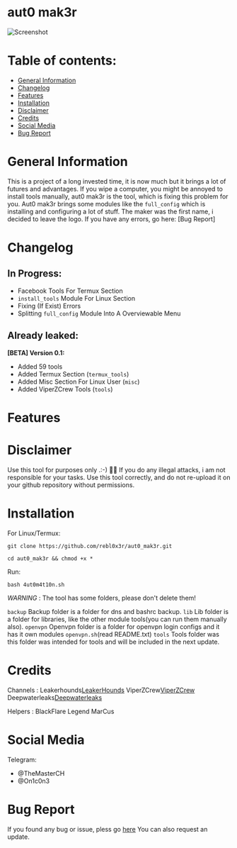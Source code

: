# aut0 mak3r 

![Screenshot](index.jpg)

# Table of contents:
* [General Information](#general-info)
* [Changelog](#changelog)
* [Features](#features)
* [Installation](#installation)
* [Disclaimer](#disclaimer)
* [Credits](#credits)
* [Social Media](#social-media)
* [Bug Report](#bug-report)

# General Information
  
  This is a project of a long invested time, it is now much but it brings a lot of futures and advantages.
  If you wipe a computer, you might be annoyed to install tools manually, aut0 mak3r is the tool, which is fixing
  this problem for you. Aut0 mak3r brings some modules like the ```full_config``` which is installing and configuring 
  a lot of stuff. The maker was the first name, i decided to leave the logo. If you have any errors, go here: [Bug Report]
  

# Changelog


 ## In Progress:
 
  * Facebook Tools For Termux Section
  * ```install_tools``` Module For Linux Section
  * Fixing (If Exist) Errors
  * Splitting ```full_config``` Module Into A Overviewable Menu
 
 ## Already leaked:
  
  **[BETA] Version 0.1:**
  
  * Added 59 tools
  * Added Termux Section (```termux_tools```)
  * Added Misc Section For Linux User (```misc```)
  * Added ViperZCrew Tools (```tools```)

# Features

# Disclaimer

  Use this tool for purposes only .:-) 🕵️‍♂️
  If you do any illegal attacks, i am not responsible for your tasks.
  Use this tool correctly, and do not re-upload it on your github repository without permissions.

# Installation

  For Linux/Termux:
  
  ```git clone https://github.com/rebl0x3r/aut0_mak3r.git```
  
  ```cd aut0_mak3r && chmod +x *```

  Run:
  
  ```bash 4ut0m4t10n.sh```
  
  *WARNING* : The tool has some folders, please don't delete them!
  
  ```backup```   Backup folder is a folder for dns and bashrc backup. 
  ```lib```      Lib folder is a folder for libraries, like the other module tools(you can run them manually also).
  ```openvpn```  Openvpn folder is a folder for openvpn login configs and it has it own modules ```openvpn.sh```(read README.txt)
  ```tools```    Tools folder was this folder was intended for tools and will be included in the next update.


# Credits

Channels : 
         Leakerhounds[LeakerHounds](https://t.me/LeakerHounds)
         ViperZCrew[ViperZCrew](https://t.me/ViperZCrew)
         Deepwaterleaks[Deepwaterleaks](https://t.me/deepwaterleaks2)
               
Helpers  :
         BlackFlare
         Legend
         MarCus
                
                
                
                
# Social Media
Telegram:
* @TheMasterCH
* @On1c0n3


# Bug Report
  If you found any bug or issue, pless go [here](https://github.com/rebl0x3r/pr0xyscr4p3r/issues)
  You can also request an update.
